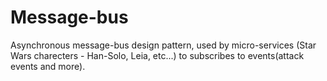 # Message-bus

 Asynchronous message-bus design pattern, 
    used by micro-services (Star Wars charecters - Han-Solo, Leia, etc...) to subscribes to events(attack events and more).
